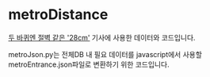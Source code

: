 # metroDistance

<a href="https://www.khan.co.kr/kh_storytelling/2021/crevasse/">두 바퀴엔 절벽 같은 '28cm'</a> 기사에 사용한 데이터와 코드입니다.

metroJson.py는 전체DB 내 필요 데이터를 javascript에서 사용할 metroEntrance.json파일로 변환하기 위한 코드입니다.
